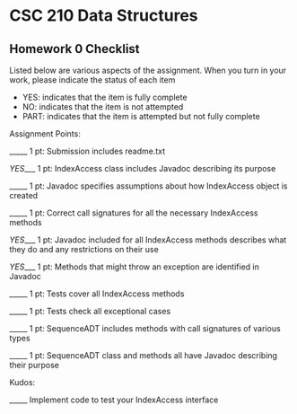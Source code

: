# CSC 210 Data Structures
## Homework 0 Checklist

Listed below are various aspects of the assignment.  When you turn in
your work, please indicate the status of each item

- YES: indicates that the item is fully complete
- NO: indicates that the item is not attempted
- PART: indicates that the item is attempted but not fully complete


Assignment Points:

_____ 1 pt: Submission includes readme.txt

_YES____ 1 pt: IndexAccess class includes Javadoc describing its purpose

_____ 1 pt: Javadoc specifies assumptions about how IndexAccess object is created

_____ 1 pt: Correct call signatures for all the necessary IndexAccess methods

_YES____ 1 pt: Javadoc included for all IndexAccess methods describes what they do and any restrictions on their use

_YES____ 1 pt: Methods that might throw an exception are identified in Javadoc

_____ 1 pt: Tests cover all IndexAccess methods

_____ 1 pt: Tests check all exceptional cases

_____ 1 pt: SequenceADT includes methods with call signatures of various types

_____ 1 pt: SequenceADT class and methods all have Javadoc describing their purpose


Kudos:

_____ Implement code to test your IndexAccess interface
